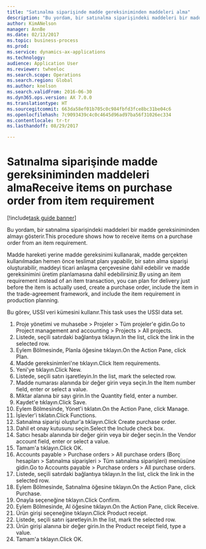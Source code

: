 ```yaml
--- 
title: "Satınalma siparişinde madde gereksiniminden maddeleri alma"
description: "Bu yordam, bir satınalma siparişindeki maddeleri bir madde gereksiniminden almayı gösterir."
author: KimANelson
manager: AnnBe
ms.date: 02/13/2017
ms.topic: business-process
ms.prod: 
ms.service: dynamics-ax-applications
ms.technology: 
audience: Application User
ms.reviewer: twheeloc
ms.search.scope: Operations
ms.search.region: Global
ms.author: knelson
ms.search.validFrom: 2016-06-30
ms.dyn365.ops.version: AX 7.0.0
ms.translationtype: HT
ms.sourcegitcommit: 663da58ef01b705c0c984fbfd3fce8bc31be04c6
ms.openlocfilehash: 7c9093439c4c0c4645d96ad97ba56f31026ec334
ms.contentlocale: tr-tr
ms.lasthandoff: 08/29/2017

---
```

# <a name="receive-items-on-purchase-order-from-item-requirement"></a><span data-ttu-id="a4025-103">Satınalma siparişinde madde gereksiniminden maddeleri alma</span><span class="sxs-lookup"><span data-stu-id="a4025-103">Receive items on purchase order from item requirement</span></span>

[!include[task guide banner](../../includes/task-guide-banner.md)]

<span data-ttu-id="a4025-104">Bu yordam, bir satınalma siparişindeki maddeleri bir madde gereksiniminden almayı gösterir.</span><span class="sxs-lookup"><span data-stu-id="a4025-104">This procedure shows how to receive items on a purchase order from an item requirement.</span></span>

<span data-ttu-id="a4025-105">Madde hareketi yerine madde gereksinimi kullanarak, madde gerçekten kullanılmadan hemen önce teslimat planı yapabilir, bir satın alma siparişi oluşturabilir, maddeyi ticari anlaşma çerçevesine dahil edebilir ve madde gereksinimini üretim planlamasına dahil edebilirsiniz.</span><span class="sxs-lookup"><span data-stu-id="a4025-105">By using an item requirement instead of an item transaction, you can plan for delivery just before the item is actually used, create a purchase order, include the item in the trade-agreement framework, and include the item requirement in production planning.</span></span> 

<span data-ttu-id="a4025-106">Bu görev, USSI veri kümesini kullanır.</span><span class="sxs-lookup"><span data-stu-id="a4025-106">This task uses the USSI data set.</span></span>

1. <span data-ttu-id="a4025-107">Proje yönetimi ve muhasebe > Projeler > Tüm projeler'e gidin.</span><span class="sxs-lookup"><span data-stu-id="a4025-107">Go to Project management and accounting > Projects > All projects.</span></span>
2. <span data-ttu-id="a4025-108">Listede, seçili satırdaki bağlantıya tıklayın.</span><span class="sxs-lookup"><span data-stu-id="a4025-108">In the list, click the link in the selected row.</span></span>
3. <span data-ttu-id="a4025-109">Eylem Bölmesinde, Planla öğesine tıklayın.</span><span class="sxs-lookup"><span data-stu-id="a4025-109">On the Action Pane, click Plan.</span></span>
4. <span data-ttu-id="a4025-110">Madde gereksinimleri'ne tıklayın.</span><span class="sxs-lookup"><span data-stu-id="a4025-110">Click Item requirements.</span></span>
5. <span data-ttu-id="a4025-111">Yeni'ye tıklayın.</span><span class="sxs-lookup"><span data-stu-id="a4025-111">Click New.</span></span>
6. <span data-ttu-id="a4025-112">Listede, seçili satırı işaretleyin.</span><span class="sxs-lookup"><span data-stu-id="a4025-112">In the list, mark the selected row.</span></span>
7. <span data-ttu-id="a4025-113">Madde numarası alanında bir değer girin veya seçin.</span><span class="sxs-lookup"><span data-stu-id="a4025-113">In the Item number field, enter or select a value.</span></span>
8. <span data-ttu-id="a4025-114">Miktar alanına bir sayı girin.</span><span class="sxs-lookup"><span data-stu-id="a4025-114">In the Quantity field, enter a number.</span></span>
9. <span data-ttu-id="a4025-115">Kaydet'e tıklayın.</span><span class="sxs-lookup"><span data-stu-id="a4025-115">Click Save.</span></span>
10. <span data-ttu-id="a4025-116">Eylem Bölmesinde, Yönet'i tıklatın.</span><span class="sxs-lookup"><span data-stu-id="a4025-116">On the Action Pane, click Manage.</span></span>
11. <span data-ttu-id="a4025-117">İşlevler'i tıklatın.</span><span class="sxs-lookup"><span data-stu-id="a4025-117">Click Functions.</span></span>
12. <span data-ttu-id="a4025-118">Satınalma siparişi oluştur'a tıklayın.</span><span class="sxs-lookup"><span data-stu-id="a4025-118">Click Create purchase order.</span></span>
13. <span data-ttu-id="a4025-119">Dahil et onay kutusunu seçin.</span><span class="sxs-lookup"><span data-stu-id="a4025-119">Select the Include check box.</span></span>
14. <span data-ttu-id="a4025-120">Satıcı hesabı alanında bir değer girin veya bir değer seçin.</span><span class="sxs-lookup"><span data-stu-id="a4025-120">In the Vendor account field, enter or select a value.</span></span>
15. <span data-ttu-id="a4025-121">Tamam'a tıklayın.</span><span class="sxs-lookup"><span data-stu-id="a4025-121">Click OK.</span></span>
16. <span data-ttu-id="a4025-122">Accounts payable > Purchase orders > All purchase orders (Borç hesapları > Satınalma siparişleri > Tüm satınalma siparişleri) menüsüne gidin.</span><span class="sxs-lookup"><span data-stu-id="a4025-122">Go to Accounts payable > Purchase orders > All purchase orders.</span></span>
17. <span data-ttu-id="a4025-123">Listede, seçili satırdaki bağlantıya tıklayın.</span><span class="sxs-lookup"><span data-stu-id="a4025-123">In the list, click the link in the selected row.</span></span>
18. <span data-ttu-id="a4025-124">Eylem Bölmesinde, Satınalma öğesine tıklayın.</span><span class="sxs-lookup"><span data-stu-id="a4025-124">On the Action Pane, click Purchase.</span></span>
19. <span data-ttu-id="a4025-125">Onayla seçeneğine tıklayın.</span><span class="sxs-lookup"><span data-stu-id="a4025-125">Click Confirm.</span></span>
20. <span data-ttu-id="a4025-126">Eylem Bölmesinde, Al öğesine tıklayın.</span><span class="sxs-lookup"><span data-stu-id="a4025-126">On the Action Pane, click Receive.</span></span>
21. <span data-ttu-id="a4025-127">Ürün girişi seçeneğine tıklayın.</span><span class="sxs-lookup"><span data-stu-id="a4025-127">Click Product receipt.</span></span>
22. <span data-ttu-id="a4025-128">Listede, seçili satırı işaretleyin.</span><span class="sxs-lookup"><span data-stu-id="a4025-128">In the list, mark the selected row.</span></span>
23. <span data-ttu-id="a4025-129">Ürün girişi alanına bir değer girin.</span><span class="sxs-lookup"><span data-stu-id="a4025-129">In the Product receipt field, type a value.</span></span>
24. <span data-ttu-id="a4025-130">Tamam'a tıklayın.</span><span class="sxs-lookup"><span data-stu-id="a4025-130">Click OK.</span></span>


